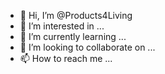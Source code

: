 - 👋 Hi, I’m @Products4Living
- 👀 I’m interested in ...
- 🌱 I’m currently learning ...
- 💞️ I’m looking to collaborate on ...
- 📫 How to reach me ...

<!---
Products4Living/Products4Living is a ✨ special ✨ repository because its `README.md` (this file) appears on your GitHub profile.
You can click the Preview link to take a look at your changes.
--->
